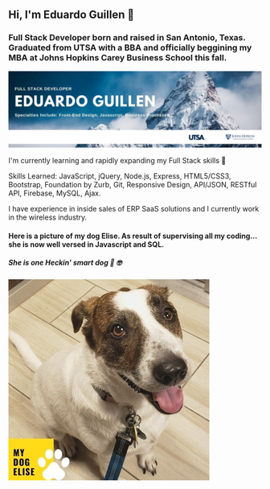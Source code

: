 ## Hi, I'm Eduardo Guillen 👋

### Full Stack Developer born and raised in San Antonio, Texas. Graduated from UTSA with a BBA and officially beggining my MBA at Johns Hopkins Carey Business School this fall. 

<img src="https://raw.githubusercontent.com/eguillen2305/eguillen2305/master/assets/Eguillen2305.jpg" alt="Banner">

I'm currently learning and rapidly expanding my Full Stack skills 🚀

Skills Learned: JavaScript, jQuery, Node.js, Express, HTML5/CSS3, Bootstrap, Foundation by Zurb, Git, Responsive Design, API/JSON, RESTful API, Firebase, MySQL, Ajax.

I have experience in inside sales of ERP SaaS solutions and I currently work in the wireless industry. 

#### Here is a picture of my dog Elise. As result of supervising all my coding... she is now well versed in Javascript and SQL.
##### She is one Heckin' smart dog 🐶 🤓
<img src="https://raw.githubusercontent.com/eguillen2305/eguillen2305/master/assets/Elise.jpg" alt="My Dog Elise">
